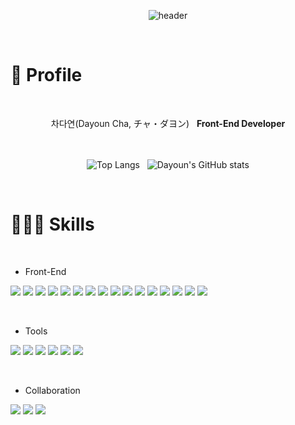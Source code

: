 <div align="center">
  
![header](https://capsule-render.vercel.app/api?type=rounded&height=250&color=gradient&text=DAYOUN'S%20GITHUB&reversal=true&textBg=false&desc=FE%20DEVELOPER&descAlign=50&descAlignY=76&descSize=30&animation=twinkling)

</div>

<br/>

# 🪻 Profile 

<br/>

<div align="center">

 차다연(Dayoun Cha, チャ・ダヨン)&nbsp;&nbsp; <b>Front-End Developer</b> <br/><br/><br/>

![Top Langs](https://github-readme-stats.vercel.app/api/top-langs/?username=dayannne&layout=compact&theme=material-palenight)&nbsp;&nbsp; 
![Dayoun's GitHub stats](https://github-readme-stats.vercel.app/api?username=dayannne&show_icons=true&theme=material-palenight)

</div>

<br/>

# 👩🏻‍💻 Skills 

<div align="justify">
  
<br/>

- Front-End

<img src="https://img.shields.io/badge/html5-black?style=for-the-badge&logo=html5&logoColor=#E34F26"> <img src="https://img.shields.io/badge/css3-black?style=for-the-badge&logo=css3&logoColor=1572B6"> <img src="https://img.shields.io/badge/javascript-black?style=for-the-badge&logo=javascript&logoColor=#F7DF1E"> <img src="https://img.shields.io/badge/typescript-black?style=for-the-badge&logo=typescript&logoColor=#3178C6"> 
<img src="https://img.shields.io/badge/React-black?style=for-the-badge&logo=react&logoColor=#61DAFB"> <img src="https://img.shields.io/badge/nextjs-black?style=for-the-badge&logo=nextdotjs&logoColor=#000000"> <img src="https://img.shields.io/badge/recoil-black?style=for-the-badge&logo=recoil&logoColor=#3578E5"> <img src="https://img.shields.io/badge/reactquery-black?style=for-the-badge&logo=reactquery&logoColor=#FF4154"> <img src="https://img.shields.io/badge/reacthookform-black?style=for-the-badge&logo=reacthookform&logoColor=#EC5990"> <img src="https://img.shields.io/badge/reactrouter-black?style=for-the-badge&logo=reactrouter&logoColor=#CA4245"> <img src="https://img.shields.io/badge/createreactapp-black?style=for-the-badge&logo=createreactapp&logoColor=#61DAFB"> <img src="https://img.shields.io/badge/eslint-black?style=for-the-badge&logo=eslint&logoColor=#4B32C3"> <img src="https://img.shields.io/badge/prettier-black?style=for-the-badge&logo=prettier&logoColor=#F7B93E"> <img src="https://img.shields.io/badge/axios-black?style=for-the-badge&logo=axios&logoColor=#5A29E4"> 
<img src="https://img.shields.io/badge/tailwindcss-black?style=for-the-badge&logo=tailwindcss&logoColor=#06B6D4"> <img src="https://img.shields.io/badge/-styled--components-black?style=for-the-badge&logo=styledcomponents&logoColor=#DB7093"> 

<br/>

- Tools

<img src="https://img.shields.io/badge/figma-black?style=for-the-badge&logo=figma&logoColor=#F24E1E"> <img src="https://img.shields.io/badge/git-black?style=for-the-badge&logo=git&logoColor=#F05032"> <img src="https://img.shields.io/badge/github-black?style=for-the-badge&logo=github&logoColor=#181717"> <img src="https://img.shields.io/badge/postman-black?style=for-the-badge&logo=postman&logoColor=#FF6C37"> <img src="https://img.shields.io/badge/jira-black?style=for-the-badge&logo=jira&logoColor=#0052CC"> <img src="https://img.shields.io/badge/bitbucket-black?style=for-the-badge&logo=bitbucket&logoColor=#0052CC"> 

<br/>

- Collaboration

<img src="https://img.shields.io/badge/notion-black?style=for-the-badge&logo=notion&logoColor=#000000"> <img src="https://img.shields.io/badge/discord-black?style=for-the-badge&logo=discord&logoColor=#5865F2"> <img src="https://img.shields.io/badge/slack-black?style=for-the-badge&logo=slack&logoColor=#4A154B"> 

</div>

